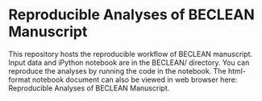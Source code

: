 # Reproducible Analyses of BECLEAN Manuscript

This repository hosts the reproducible workflow of BECLEAN manuscript. Input data and iPython notebook are in the BECLEAN/ directory. You can reproduce the analyses by running the code in the notebook. The html-format notebook document can also be viewed in web browser here: Reproducible Analyses of BECLEAN Manuscript.

